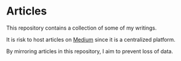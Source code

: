 # Articles
This repository contains a collection of some of my writings.

It is risk to host articles on [Medium](https://noahpierau.medium.com/) since it is a centralized platform. 

By mirroring articles in this repository, I aim to prevent loss of data.
